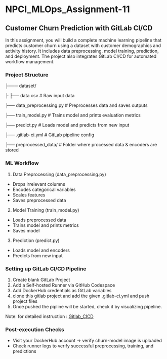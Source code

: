 # NPCI_MLOps_Assignment-11
## Customer Churn Prediction with GitLab CI/CD

In this assignment, you will build a complete machine learning pipeline that predicts customer churn using a dataset with customer demographics and activity history. It includes data preprocessing, model training, prediction, and deployment. The project also integrates GitLab CI/CD for automated workflow management.

### Project Structure

├─── dataset/

├  ├── data.csv                       # Raw input data

├── data_preprocessing.py         # Preprocesses data and saves outputs

├── train_model.py                # Trains model and prints evaluation metrics

├── predict.py                    # Loads model and predicts from new input

├── .gitlab-ci.yml                # GitLab pipeline config

├── preprocessed_data/            # Folder where processed data & encoders are stored

### ML Workflow

1. Data Preprocessing (data_preprocessing.py)
- Drops irrelevant columns
- Encodes categorical variables
- Scales features
- Saves preprocessed data

2. Model Training (train_model.py)
- Loads preprocessed data
- Trains model and prints metrics
- Saves model

3. Prediction (predict.py)

- Loads model and encoders
- Predicts from new input

### Setting up GitLab CI/CD Pipeline

1. Create blank GitLab Project
2. Add a Self-hosted Runner via GitHub Codespace
4. Add DockerHub credentials as GitLab variables
5. clone this gitlab project and add the given .gitlab-ci.yml and push project files
6. Once pushed the pipline will be started, check it by visualizing pipeline.

Note: for detailed instruction : [Gitlab_CICD](https://drive.google.com/file/d/1O6qxMLTI9XLvLHqDp2pUaXUBYD9TmTM1/view?usp=sharing)

### Post-execution Checks
- Visit your DockerHub account → verify churn-model image is uploaded
- Check runner logs to verify successful preprocessing, training, and predictions

